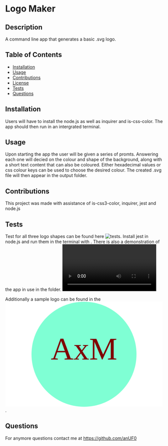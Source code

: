 # Logo Maker
## Description
A command line app that generates a basic .svg logo.

## Table of Contents 
- [Installation](#installation)
- [Usage](#usage)
- [Contributions](#contribution)
- [License](#license)
- [Tests](#tests)
- [Questions](#questions)

## Installation
Users will have to install the node.js as well as inquirer and is-css-color. The app should then run in an intergrated terminal.

## Usage
Upon starting the app the user will be given a series of promts. Answering each one will decied on the colour and shape of the background, along with a short text content that can also be coloured. Either hexadecimal values or css colour keys can be used to choose the desired colour. The created .svg file will then appear in the output folder.

## Contributions
This project was made with assistance of is-css3-color, inquirer, jest and node.js


## Tests
Test for all three logo shapes can be found here ![tests](./tests/).
Install jest in node.js and run them in the terminal with .
There is also a demonstration of the app in use in the folder. 
![Demo](./tests/Demo.webm)

Additionally a sample logo can be found in the ![output folder](./output/example.svg).

## Questions
For anymore questions contact me at https://github.com/anUF0
